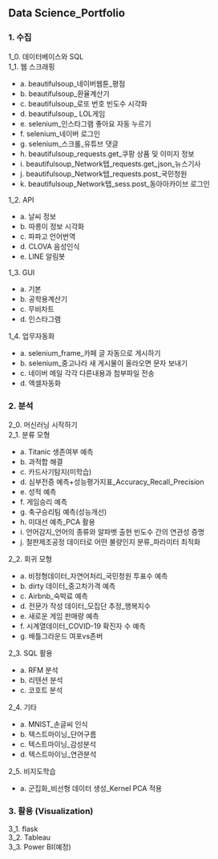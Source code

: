 ## Data Science_Portfolio
### 1. 수집
1_0. 데이터베이스와 SQL  
1_1. 웹 스크래핑  
* a. beautifulsoup_네이버웹툰_평점  
* b. beautifulsoup_환율계산기  
* c. beautifulsoup_로또 번호 빈도수 시각화  
* d. beautifulsoup_ LOL게임  
* e. selenium_인스타그램 좋아요 자동 누르기  
* f. selenium_네이버 로그인  
* g. selenium_스크롤_유튜브 댓글  
* h. beautifulsoup_requests.get_쿠팡 상품 및 이미지 정보    
* i. beautifulsoup_Network탭_requests.get_json_뉴스기사  
* j. beautifulsoup_Network탭_requests.post_국민청원  
* k. beautifulsoup_Network탭_sess.post_동아아카이브 로그인   

1_2. API  
* a. 날씨 정보  
* b. 따릉이 정보 시각화  
* c. 파파고 언어번역  
* d. CLOVA 음성인식  
* e. LINE 알림봇  

1_3. GUI  
* a. 기본  
* b. 공학용계산기  
* c. 무비차트  
* d. 인스타그램  

1_4. 업무자동화  
* a. selenium_frame_카페 글 자동으로 게시하기  
* b. selenium_중고나라 새 게시물이 올라오면 문자 보내기  
* c. 네이버 메일 각각 다른내용과 첨부파일 전송  
* d. 엑셀자동화  

### 2. 분석
2_0. 머신러닝 시작하기  
2_1. 분류 모형  
* a. Titanic 생존여부 예측  
* b. 과적합 해결  
* c. 카드사기탐지(미학습)  
* d. 심부전증 예측+성능평가지표_Accuracy_Recall_Precision  
* e. 성적 예측  
* f. 게임승리 예측  
* g. 축구승리팀 예측(성능개선)  
* h. 미대선 예측_PCA 활용  
* i. 언어감지_언어의 종류와 알파벳 출현 빈도수 간의 연관성 증명  
* j. 철판제조공정 데이터로 어떤 불량인지 분류_파라미터 최적화  

2_2. 회귀 모형  
* a. 비정형데이터_자연어처리_국민청원 투표수 예측  
* b. dirty 데이터_중고차가격 예측  
* c. Airbnb_숙박료 예측  
* d. 전문가 작성 데이터_모집단 추정_행복지수  
* e. 새로운 게임 판매량 예측  
* f. 시계열데이터_COVID-19 확진자 수 예측  
* g. 배틀그라운드 여포vs존버  

2_3. SQL 활용   
* a. RFM 분석  
* b. 리텐션 분석  
* c. 코호트 분석  

2_4. 기타  
* a. MNIST_손글씨 인식  
* b. 텍스트마이닝_단어구름  
* c. 텍스트마이닝_감성분석  
* d. 텍스트마이닝_연관분석  

2_5. 비지도학습
* a. 군집화_비선형 데이터 생성_Kernel PCA 적용  

### 3. 활용 (Visualization)
3_1. flask  
3_2. Tableau  
3_3. Power BI(예정)  
